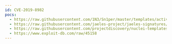```yaml
---
id: CVE-2019-8982
pocs:
  - https://raw.githubusercontent.com/1N3/Sn1per/master/templates/active/CVE-2019-8982_-_Wavemaker_Studio_6.6_LFI_SSRF.sh
  - https://raw.githubusercontent.com/jaeles-project/jaeles-signatures/master/cves/wavemaker-studio-lfi-cve-2019-8982.yaml
  - https://raw.githubusercontent.com/projectdiscovery/nuclei-templates/master/cves/CVE-2019-8982.yaml
  - https://www.exploit-db.com/raw/45158
---
```

